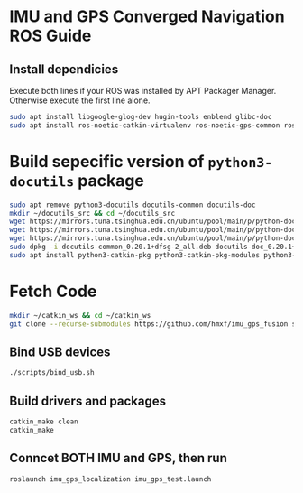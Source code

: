# IMU and GPS Converged Navigation ROS Guide

## Install dependicies

Execute both lines if your ROS was installed by APT Packager Manager. Otherwise execute the first line alone.

```bash
sudo apt install libgoogle-glog-dev hugin-tools enblend glibc-doc
sudo apt install ros-noetic-catkin-virtualenv ros-noetic-gps-common ros-noetic-navigation ros-noetic-move-base
```

# Build sepecific version of `python3-docutils` package

```bash
sudo apt remove python3-docutils docutils-common docutils-doc
mkdir ~/docutils_src && cd ~/docutils_src
wget https://mirrors.tuna.tsinghua.edu.cn/ubuntu/pool/main/p/python-docutils/python3-docutils_0.20.1%2Bdfsg-2_all.deb
wget https://mirrors.tuna.tsinghua.edu.cn/ubuntu/pool/main/p/python-docutils/docutils-common_0.20.1%2Bdfsg-2_all.deb
wget https://mirrors.tuna.tsinghua.edu.cn/ubuntu/pool/main/p/python-docutils/docutils-doc_0.20.1%2Bdfsg-2_all.deb
sudo dpkg -i docutils-common_0.20.1+dfsg-2_all.deb docutils-doc_0.20.1+dfsg-2_all.deb python3-docutils_0.20.1+dfsg-2_all.deb
sudo apt install python3-catkin-pkg python3-catkin-pkg-modules python3-catkin-tools python3-rosdep python3-rosdep-modules python3-rosdistro-modules python3-rosinstall-generator python3-rospkg python3-rospkg-modules
```

# Fetch Code

```bash
mkdir ~/catkin_ws && cd ~/catkin_ws
git clone --recurse-submodules https://github.com/hmxf/imu_gps_fusion src
```

## Bind USB devices

```bash
./scripts/bind_usb.sh
```

## Build drivers and packages

```bash
catkin_make clean
catkin_make
```

## Conncet BOTH IMU and GPS, then run

```bash
roslaunch imu_gps_localization imu_gps_test.launch
```